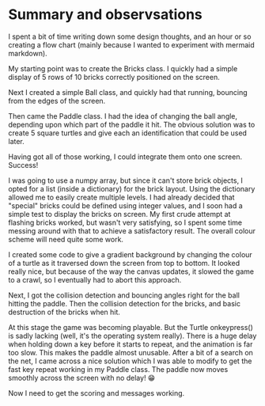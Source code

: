 # Summary and observsations

I spent a bit of time writing down some design thoughts, and an hour or so creating a flow chart (mainly because I wanted to experiment with mermaid markdown).

My starting point was to create the Bricks class. I quickly had a simple display of 5 rows of 10 bricks correctly positioned on the screen.

Next I created a simple Ball class, and quickly had that running, bouncing from the edges of the screen.

Then came the Paddle class. I had the idea of changing the ball angle, depending upon which part of the paddle it hit. The obvious solution was to create 5 square turtles and give each an identification that could be used later.

Having got all of those working, I could integrate them onto one screen. Success!

I was going to use a numpy array, but since it can't store brick objects, I opted for a list (inside a dictionary) for the brick layout. Using the dictionary allowed me to easily create multiple levels. I had already decided that "special" bricks could be defined using integer values, and I soon had a simple test to display the bricks on screen. My first crude attempt at flashing bricks worked, but wasn't very satisfying, so I spent some time messing around with that to achieve a satisfactory result. The overall colour scheme will need quite some work.

I created some code to give a gradient background by changing the colour of a turtle as it traversed down the screen from top to bottom. It looked really nice, but because of the way the canvas updates, it slowed the game to a crawl, so I eventually had to abort this approach.

Next, I got the collision detection and bouncing angles right for the ball hitting the paddle. Then the collision detection for the bricks, and basic destruction of the bricks when hit.

At this stage the game was becoming playable. But the Turtle onkeypress() is sadly lacking (well, it's the operating system really). There is a huge delay when holding down a key before it starts to repeat, and the animation is far too slow. This makes the paddle almost unusable. After a bit of a search on the net, I came across a nice solution which I was able to modify to get the fast key repeat working in my Paddle class. The paddle now moves smoothly across the screen with no delay! 😁

Now I need to get the scoring and messages working.
